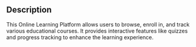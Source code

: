 ## Description
This Online Learning Platform allows users to browse, enroll in, and track various educational courses. It provides interactive features like quizzes and progress tracking to enhance the learning experience.
